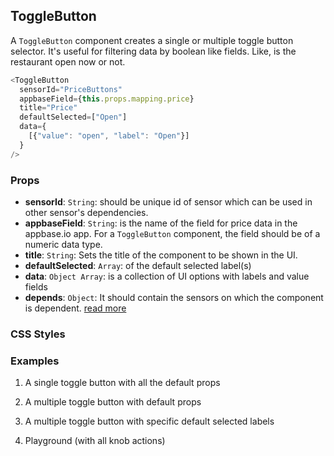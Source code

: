 ## ToggleButton

A `ToggleButton` component creates a single or multiple toggle button selector. It's useful for filtering data by boolean like fields. Like, is the restaurant open now or not.

```js
<ToggleButton
  sensorId="PriceButtons"
  appbaseField={this.props.mapping.price}
  title="Price"
  defaultSelected=["Open"]
  data={
    [{"value": "open", "label": "Open"}]
  }
/>
```

### Props

- **sensorId**: `String`: should be unique id of sensor which can be used in other sensor's dependencies.   
- **appbaseField**: `String`: is the name of the field for price data in the appbase.io app. For a `ToggleButton` component, the field should be of a numeric data type.
- **title**: `String`: Sets the title of the component to be shown in the UI.
- **defaultSelected**: `Array`: of the default selected label(s)   
- **data**: `Object Array`: is a collection of UI options with labels and value fields
- **depends**: `Object`: It should contain the sensors on which the component is dependent. [read more](https://appbaseio.github.io/reactive-maps-docs/v1/getting-started/Dependency.html)


### CSS Styles



### Examples

1. A single toggle button with all the default props

2. A multiple toggle button with default props

3. A multiple toggle button with specific default selected labels

4. Playground (with all knob actions)

